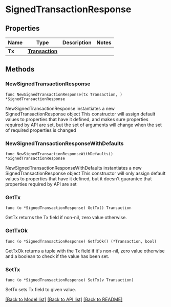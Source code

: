 # SignedTransactionResponse

## Properties

Name | Type | Description | Notes
------------ | ------------- | ------------- | -------------
**Tx** | [**Transaction**](Transaction.md) |  | 

## Methods

### NewSignedTransactionResponse

`func NewSignedTransactionResponse(tx Transaction, ) *SignedTransactionResponse`

NewSignedTransactionResponse instantiates a new SignedTransactionResponse object
This constructor will assign default values to properties that have it defined,
and makes sure properties required by API are set, but the set of arguments
will change when the set of required properties is changed

### NewSignedTransactionResponseWithDefaults

`func NewSignedTransactionResponseWithDefaults() *SignedTransactionResponse`

NewSignedTransactionResponseWithDefaults instantiates a new SignedTransactionResponse object
This constructor will only assign default values to properties that have it defined,
but it doesn't guarantee that properties required by API are set

### GetTx

`func (o *SignedTransactionResponse) GetTx() Transaction`

GetTx returns the Tx field if non-nil, zero value otherwise.

### GetTxOk

`func (o *SignedTransactionResponse) GetTxOk() (*Transaction, bool)`

GetTxOk returns a tuple with the Tx field if it's non-nil, zero value otherwise
and a boolean to check if the value has been set.

### SetTx

`func (o *SignedTransactionResponse) SetTx(v Transaction)`

SetTx sets Tx field to given value.



[[Back to Model list]](../README.md#documentation-for-models) [[Back to API list]](../README.md#documentation-for-api-endpoints) [[Back to README]](../README.md)


